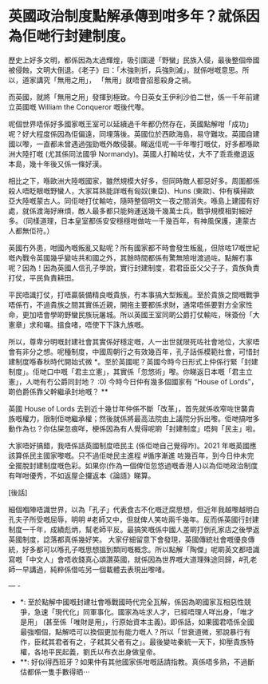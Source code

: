 # 英國政治制度點解承傳到咁多年？就係因為佢哋行封建制度。

歷史上好多文明，都係因為太過輝煌，吸引圍邊「野蠻」民族入侵，最後整個帝國被侵蝕，文明大倒退。《老子》曰：「木強則折，兵強則滅」，就係咁嘅意思。所以，道家講究「無用之用」， 「無用」就唔會招惹殺身之禍。

而英國，就將「無用之用」發揮到極致。今日英女王伊利沙伯二世，係一千年前建立英國嘅 William the Conqueror 嘅後代嚟。

呢個世界唔係好多國家嘅王室可以延續過千年都仍然存在，英國點解咁「成功」呢？好大程度係因為佢偏遠，同埋落後。英國位於西歐海島，易守難攻。英國自建國以嚟，一直都未曾遇過強勁嘅外敵侵襲。睇返佢呢一千年嚟打嘅仗，好多都喺歐洲大陸打嘅 (尤其係同法國爭 Normandy)。英國人打輸咗仗，大不了乖乖撤退返本島，幾十年後又係一條好漢。

相比之下，喺歐洲大陸嘅國家，雖然規模大好多，但同時敵人都惡好多。周圍都係殺人唔眨眼嘅野蠻人，大家耳熟能詳嘅有匈奴(東亞)、Huns (東歐)、仲有橫掃歐亞大陸嘅蒙古人。同佢哋打仗輸咗，隨時整個明文一夜之間消失。喺島上建國有好處，就係渡海好麻煩，敵人最多都只能夠運送幾千幾萬士兵，戰爭規模相對細好多。（同樣道理，日本皇室都係安安穩穩咁做咗一千幾百年，有神風保護，連蒙古人都無佢符。）


英國冇外患，咁國內嘅叛亂又點呢？所有國家都不時會發生叛亂，但除咗17嘅世紀嘅內戰令英國幾乎變咗共和國之外，其餘時間都係有驚無險咁渡過咗。點解冇事呢？因為！因為英國人信孔子學說，實行封建制度，君君臣臣父父子子，貴族負責打仗，平民負責耕田。

平民唔識打仗，打唔贏裝備精良嘅貴族，冇本事搞大型叛亂。至於貴族之間嘅戰爭唔係冇，不過貴族之間其實係近親，開拖主要都係求財，通常唔係要對方全家性命，更加唔會學啲野蠻民族玩屠城。所以英國王室同啲公爵打仗輸咗，咪簽份「大憲章」求和囉。搵食啫，唔使下下誅九族嘅。

所以，尊卑分明嘅封建社會其實係好穩定嘅，人一出世就限死咗社會地位，大家唔會有非分之想。呢種制度，中國周朝行之有效幾百年，孔子話係模範社會，可惜封建制度喺春秋時代開始式微 \*。至於英國呢？英國今時今日形式上仲係行緊「封建制度」。佢哋口中嘅「君主立憲」，其實係「忽悠術」嚟。你睇返日本嘅「君主立憲」，人哋有冇公爵同封地？ :0) 今時今日仲有幾多個國家有 “House of Lords”，啲伯爵係靠父幹繼承封地嘅？ \*\*

英國 House of Lords 去到近十幾廿年仲係不斷「改革」，首先就係收窄咗世襲貴族嘅權力，限制佢哋繼承權；然後就係將最高法院由上議院分拆出嚟。佢哋搞咁多動作為乜？你估屎忽痕咩，梗係因為有人覺得呢啲「封建制度」唔夠「民主」啦。

大家唔好搞錯，我唔係話英國制度唔民主 (係佢哋自己覺得咋)。2021 年嘅英國應該算係民主國家嚟嘅。只不過佢哋民主進程 #循序漸進 咗幾百年，到今日仲未完全擺脫封建制度嘅色彩。如果你(作為一個俾佢忽悠過嘅香港人)以為佢哋政治制度有咩咁優秀，不如返屋企攞返本《論語》睇算。

[後話]

細個嗰陣唔識世界，以為「孔子」代表食古不化嘅迂腐思想，但近年我越嚟越明白孔夫子所受嘅屈辱，明明 #老師又中，但就俾人笑咗兩千幾年。反而係英國行封建制度一千年，成績彪炳，幫老師平反。最搞笑嘅係中國人差啲打倒孔家店之後學返英國制度，諗落都真係幾好笑。 大家仔細留意下會發現，英國傳統社會嘅優良傳統，好多都可以喺孔子嘅思想搵到類同嘅概念。所以點解「陶傑」呢啲英文都唔識寫嘅「中文人」會唔收錢真心頌讚英國，就係因為世界嘅大道理殊途同歸，#孔老師一早講過，純粹係借咗另一個載體去表現出嚟啫。

— -

- \*: 至於點解中國嘅封建社會喺戰國時代完全瓦解，係因為啲國家互相惡性競爭，急速「現代化」同軍事化。國家為咗求人才，已經唔理人咩出身，「唯才是用」 (甚至係「唯財是用」，行原始資本主義)。即係話，如果國君唔係全國最強嗰個，點解唔可以換個更加有能力嘅人？所以「世衰道微，邪說暴行有作，臣弒其君者有之，子弒其父者有之」。最後變咗秦統一天下，抑壓貴族特權，各地平民起義，劉氏以布衣出身做皇帝。
- \*\*: 好似得西班牙？如果仲有其他國家係咁嘅話請指教。真係唔多熟，不過斷估都係一隻手數得晒⋯

